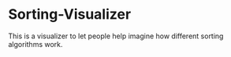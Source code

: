 # Sorting-Visualizer
This is a visualizer to let people help imagine how different sorting algorithms work.
